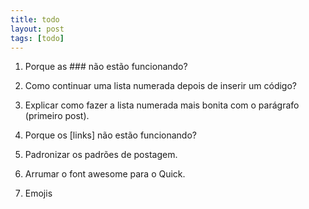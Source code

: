 ```yaml
---
title: todo
layout: post
tags: [todo]
---
```


1. Porque as ### não estão funcionando?

2. Como continuar uma lista numerada depois de inserir um código?

3. Explicar como fazer a lista numerada mais bonita com o parágrafo (primeiro post).

4. Porque os [links] não estão funcionando?

5. Padronizar os padrões de postagem.

6. Arrumar o font awesome para o Quick.

7. Emojis
